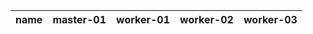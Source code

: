 

| name | master-01 | worker-01 | worker-02 | worker-03 |
| ---- | --------- | --------- | --------- | --------- 